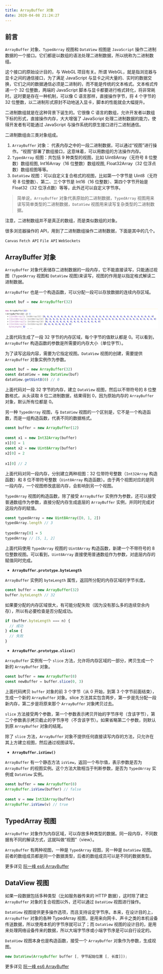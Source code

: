 ```yaml
---
title: ArrayBuffer 对象
date: 2020-04-08 21:24:27
---
```


## 前言

`ArrayBuffer` 对象、`TypedArray` 视图和 `DataView` 视图是 `JavaScript` 操作二进制数据的一个接口。它们都是以数组的语法处理二进制数据，所以统称为二进制数组。

这个接口的原始设计目的，与 WebGL 项目有关。所谓 WebGL，就是指浏览器与显卡之间的通信接口，为了满足 JavaScript 与显卡之间大量的、实时的数据交换，它们之间的数据通信必须是二进制的，而不能是传统的文本格式。文本格式传递一个 32 位整数，两端的 JavaScript 脚本与显卡都要进行格式转化，将非常耗时。这时要是存在一种机制，可以像 C 语言那样，直接操作字节，将 4 个字节的 32 位整数，以二进制形式原封不动地送入显卡，脚本的性能就会大幅提升。

二进制数组就是在这种背景下诞生的。它很像 C 语言的数组，允许开发者以数组下标的形式，直接操作内存，大大增强了 JavaScript 处理二进制数据的能力，使得开发者有可能通过 JavaScript 与操作系统的原生接口进行二进制通信。

二进制数组由三类对象组成。

1. `ArrayBuffer` 对象： 代表内存之中的一段二进制数据，可以通过“视图”进行操作。“视图”部署了数组接口，这意味着，可以用数组的方法操作内存。
2. `TypedArray` 视图：共包括 9 种类型的视图，比如 Uint8Array（无符号 8 位整数）数组视图, Int16Array（16 位整数）数组视图, Float32Array（32 位浮点数）数组视图等等。
3. `DataView` 视图：可以自定义复合格式的视图，比如第一个字节是 Uint8（无符号 8 位整数）、第二、三个字节是 Int16（16 位整数）、第四个字节开始是 Float32（32 位浮点数）等等，此外还可以自定义字节序。

> 简单说，`ArrayBuffer` 对象代表原始的二进制数据，`TypedArray` 视图用来读写简单类型的二进制数据，`DataView` 视图用来读写复杂类型的二进制数据。

注意，二进制数组并不是真正的数组，而是类似数组的对象。

很多浏览器操作的 API，用到了二进制数组操作二进制数据，下面是其中的几个。

`Canvas` `Fetch API` `File API` `WebSockets`

## ArrayBuffer 对象

`ArrayBuffer` 对象代表储存二进制数据的一段内存，它不能直接读写，只能通过视图（`TypedArray` 视图和 `DataView` 视图)来读写，视图的作用是以指定格式解读二进制数据。

`ArrayBuffer` 也是一个构造函数，可以分配一段可以存放数据的连续内存区域。

```js
const buf = new ArrayBuffer(32)
```

![](../../assets/javascript/arraybuffer.png)

上面代码生成了一段 32 字节的内存区域，每个字节的值默认都是 0。可以看到，`ArrayBuffer` 构造函数的参数是所需要的内存大小（单位字节）。

为了读写这段内容，需要为它指定视图。`DataView` 视图的创建，需要提供 `ArrayBuffer` 对象实例作为参数。

```js
const buf = new ArrayBuffer(32)
const dataView = new DataView(buf)
dataView.getUint8(0) // 0
```

上面代码对一段 32 字节的内存，建立 `DataView` 视图，然后以不带符号的 8 位整数格式，从头读取 8 位二进制数据，结果得到 0，因为原始内存的 `ArrayBuffer` 对象，默认所有位都是 0。

另一种 `TypedArray` 视图，与 `DataView` 视图的一个区别是，它不是一个构造函数，而是一组构造函数，代表不同的数据格式。

```js
const buffer = new ArrayBuffer(12)

const x1 = new Int32Array(buffer)
x1[0] = 1
const x2 = new Uint8Array(buffer)
x2[0] = 2

x1[0] // 2
```

上面代码对同一段内存，分别建立两种视图：32 位带符号整数（`Int32Array` 构造函数）和 8 位不带符号整数（`Uint8Array` 构造函数）。由于两个视图对应的是同一段内存，一个视图修改底层内存，会影响到另一个视图。

`TypedArray` 视图的构造函数，除了接受 `ArrayBuffer` 实例作为参数，还可以接受普通数组作为参数，直接分配内存生成底层的 `ArrayBuffer` 实例，并同时完成对这段内存的赋值。

```js
const typedArray = new Uint8Array([0, 1, 2])
typedArray.length // 3

typedArray[0] = 5
typedArray // [5, 1, 2]
```

上面代码使用 `TypedArray` 视图的 `Uint8Array` 构造函数，新建一个不带符号的 8 位整数视图。可以看到，`Uint8Array` 直接使用普通数组作为参数，对底层内存的赋值同时完成。

- **`ArrayBuffer.prototype.byteLength`**

`ArrayBuffer` 实例的 `byteLength` 属性，返回所分配的内存区域的字节长度。

```js
const buffer = new ArrayBuffer(32)
buffer.byteLength // 32
```

如果要分配的内存区域很大，有可能分配失败（因为没有那么多的连续空余内存），所以有必要检查是否分配成功。

```js
if (buffer.byteLength === n) {
  // 成功
} else {
  // 失败
}
```

- **`ArrayBuffer.prototype.slice()`**

`ArrayBuffer` 实例有一个 `slice` 方法，允许将内存区域的一部分，拷贝生成一个新的 `ArrayBuffer` 对象。

```js
const buffer = new ArrayBuffer(8)
const newBuffer = buffer.slice(0, 3)
```

上面代码拷贝 `buffer` 对象的前 3 个字节（从 0 开始，到第 3 个字节前面结束），生成一个新的 `ArrayBuffer` 对象。slice 方法其实包含两步，第一步是先分配一段新内存，第二步是将原来那个 `ArrayBuffer` 对象拷贝过去。

`slice` 方法接受两个参数，第一个参数表示拷贝开始的字节序号（含该字节），第二个参数表示拷贝截止的字节序号（不含该字节）。如果省略第二个参数，则默认到原 `ArrayBuffer` 对象的结尾。

除了 `slice` 方法，`ArrayBuffer` 对象不提供任何直接读写内存的方法，只允许在其上方建立视图，然后通过视图读写。

- **`ArrayBuffer.isView()`**

`ArrayBuffer` 有一个静态方法 `isView`，返回一个布尔值，表示参数是否为 `ArrayBuffer` 的视图实例。这个方法大致相当于判断参数，是否为 `TypedArray` 实例或 `DataView` 实例。

```js
const buffer = new ArrayBuffer(8)
ArrayBuffer.isView(buffer) // false

const v = new Int32Array(buffer)
ArrayBuffer.isView(v) // true
```

## TypedArray 视图

`ArrayBuffer` 对象作为内存区域，可以存放多种类型的数据。同一段内存，不同数据有不同的解读方式，这就叫做“视图”（view）。

`ArrayBuffer` 有两种视图，一种是 `TypedArray` 视图，另一种是 `DataView` 视图。前者的数组成员都是同一个数据类型，后者的数组成员可以是不同的数据类型。

更多详见 [阮一峰 es6 ArrayBuffer](https://es6.ruanyifeng.com/#docs/arraybuffer)

## DataView 视图

如果一段数据包括多种类型（比如服务器传来的 HTTP 数据），这时除了建立 `ArrayBuffer` 对象的复合视图以外，还可以通过 `DataView` 视图进行操作。

`DataView` 视图提供更多操作选项，而且支持设定字节序。本来，在设计目的上，`ArrayBuffer` 对象的各种 TypedArray 视图，是用来向网卡、声卡之类的本机设备传送数据，所以使用本机的字节序就可以了；而 `DataView` 视图的设计目的，是用来处理网络设备传来的数据，所以大端字节序或小端字节序是可以自行设定的。

`DataView` 视图本身也是构造函数，接受一个 `ArrayBuffer` 对象作为参数，生成视图。

```js
new DataView(ArrayBuffer buffer [, 字节起始位置 [, 长度]]);
```

更多详见 [阮一峰 es6 ArrayBuffer](https://es6.ruanyifeng.com/#docs/arraybuffer)
